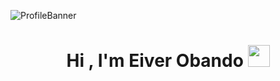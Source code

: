 ![ProfileBanner](https://news.aperza.jp/wp-content/uploads/2018/08/24170949/JRW_key_image1280x424.png)
<h1 align="center"><b>Hi , I'm Eiver Obando </b><img src="https://media.giphy.com/media/hvRJCLFzcasrR4ia7z/giphy.gif" width="35"></h1>
